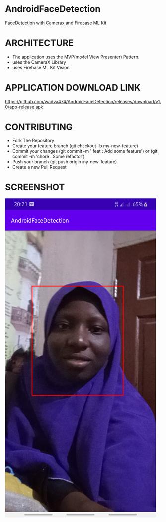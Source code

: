 # AndroidFaceDetection
FaceDetection with Camerax and Firebase ML Kit 


# ARCHITECTURE 
- The application uses the MVP(model View Presenter) Pattern. 
- uses the CameraX Library 
- uses Firebase ML Kit Vision


# APPLICATION DOWNLOAD LINK 
https://github.com/wadva474/AndroidFaceDetection/releases/download/v1.0/app-release.apk

# CONTRIBUTING 
- Fork The Repository
- Create your feature branch (git checkout -b my-new-feature)
- Commit your changes (git commit -m ' feat : Add some feature') or (git commit -m 'chore : Some refactor')
- Push your branch (git push origin my-new-feature)
- Create a new Pull Request

# SCREENSHOT 
![Sample Screen](imagery/device-2020-09-24-202150.png)
